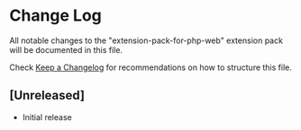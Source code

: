 # Change Log

All notable changes to the "extension-pack-for-php-web" extension pack will be documented in this file.

Check [Keep a Changelog](http://keepachangelog.com/) for recommendations on how to structure this file.

## [Unreleased]

- Initial release
